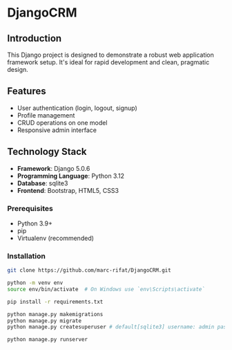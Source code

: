# DjangoCRM

## Introduction
This Django project is designed to demonstrate a robust web application framework setup. It's ideal for rapid development and clean, pragmatic design.

## Features
- User authentication (login, logout, signup)
- Profile management
- CRUD operations on one model
- Responsive admin interface

## Technology Stack
- **Framework**: Django 5.0.6
- **Programming Language**: Python 3.12
- **Database**: sqlite3
- **Frontend**: Bootstrap, HTML5, CSS3

### Prerequisites
- Python 3.9+
- pip
- Virtualenv (recommended)

### Installation
```bash
git clone https://github.com/marc-rifat/DjangoCRM.git

python -m venv env
source env/bin/activate  # On Windows use `env\Scripts\activate`

pip install -r requirements.txt

python manage.py makemigrations
python manage.py migrate
python manage.py createsuperuser # default[sqlite3] username: admin password: admin

python manage.py runserver 
```


